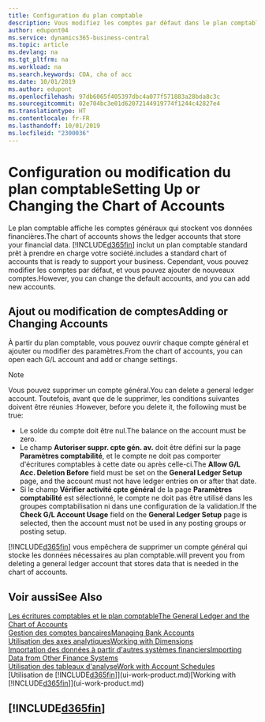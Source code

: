 ```yaml
---
title: Configuration du plan comptable
description: Vous modifiez les comptes par défaut dans le plan comptable, et vous pouvez ajouter de nouveaux comptes.
author: edupont04
ms.service: dynamics365-business-central
ms.topic: article
ms.devlang: na
ms.tgt_pltfrm: na
ms.workload: na
ms.search.keywords: COA, cha of acc
ms.date: 10/01/2019
ms.author: edupont
ms.openlocfilehash: 97db6065f405397dbc4a077f571883a28bda8c3c
ms.sourcegitcommit: 02e704bc3e01d62072144919774f1244c42827e4
ms.translationtype: HT
ms.contentlocale: fr-FR
ms.lasthandoff: 10/01/2019
ms.locfileid: "2300036"
---
```

# <a name="setting-up-or-changing-the-chart-of-accounts"></a><span data-ttu-id="6b226-103">Configuration ou modification du plan comptable</span><span class="sxs-lookup"><span data-stu-id="6b226-103">Setting Up or Changing the Chart of Accounts</span></span>
<span data-ttu-id="6b226-104">Le plan comptable affiche les comptes généraux qui stockent vos données financières.</span><span class="sxs-lookup"><span data-stu-id="6b226-104">The chart of accounts shows the ledger accounts that store your financial data.</span></span> [!INCLUDE[d365fin](includes/d365fin_md.md)] <span data-ttu-id="6b226-105">inclut un plan comptable standard prêt à prendre en charge votre société.</span><span class="sxs-lookup"><span data-stu-id="6b226-105">includes a standard chart of accounts that is ready to support your business.</span></span>
<span data-ttu-id="6b226-106">Cependant, vous pouvez modifier les comptes par défaut, et vous pouvez ajouter de nouveaux comptes.</span><span class="sxs-lookup"><span data-stu-id="6b226-106">However, you can change the default accounts, and you can add new accounts.</span></span>  

## <a name="adding-or-changing-accounts"></a><span data-ttu-id="6b226-107">Ajout ou modification de comptes</span><span class="sxs-lookup"><span data-stu-id="6b226-107">Adding or Changing Accounts</span></span>
<span data-ttu-id="6b226-108">À partir du plan comptable, vous pouvez ouvrir chaque compte général et ajouter ou modifier des paramètres.</span><span class="sxs-lookup"><span data-stu-id="6b226-108">From the chart of accounts, you can open each G/L account and add or change settings.</span></span>

> [!NOTE]  
>   <span data-ttu-id="6b226-109">Vous pouvez supprimer un compte général.</span><span class="sxs-lookup"><span data-stu-id="6b226-109">You can delete a general ledger account.</span></span> <span data-ttu-id="6b226-110">Toutefois, avant que de le supprimer, les conditions suivantes doivent être réunies :</span><span class="sxs-lookup"><span data-stu-id="6b226-110">However, before you delete it, the following must be true:</span></span>  
>  
>   * <span data-ttu-id="6b226-111">Le solde du compte doit être nul.</span><span class="sxs-lookup"><span data-stu-id="6b226-111">The balance on the account must be zero.</span></span>  
>   * <span data-ttu-id="6b226-112">Le champ **Autoriser suppr. cpte gén. av.** doit être défini sur la page **Paramètres comptabilité**, et le compte ne doit pas comporter d'écritures comptables à cette date ou après celle-ci.</span><span class="sxs-lookup"><span data-stu-id="6b226-112">The **Allow G/L Acc. Deletion Before** field must be set on the **General Ledger Setup** page, and the account must not have ledger entries on or after that date.</span></span>  
>   * <span data-ttu-id="6b226-113">Si le champ **Vérifier activité cpte général** de la page **Paramètres comptabilité** est sélectionné, le compte ne doit pas être utilisé dans les groupes comptabilisation ni dans une configuration de la validation.</span><span class="sxs-lookup"><span data-stu-id="6b226-113">If the **Check G/L Account Usage** field on the **General Ledger Setup** page is selected, then the account must not be used in any posting groups or posting setup.</span></span>  

[!INCLUDE[d365fin](includes/d365fin_md.md)] <span data-ttu-id="6b226-114">vous empêchera de supprimer un compte général qui stocke les données nécessaires au plan comptable.</span><span class="sxs-lookup"><span data-stu-id="6b226-114">will prevent you from deleting a general ledger account that stores data that is needed in the chart of accounts.</span></span>  

## <a name="see-also"></a><span data-ttu-id="6b226-115">Voir aussi</span><span class="sxs-lookup"><span data-stu-id="6b226-115">See Also</span></span>
[<span data-ttu-id="6b226-116">Les écritures comptables et le plan comptable</span><span class="sxs-lookup"><span data-stu-id="6b226-116">The General Ledger and the Chart of Accounts</span></span>](finance-general-ledger.md)  
[<span data-ttu-id="6b226-117">Gestion des comptes bancaires</span><span class="sxs-lookup"><span data-stu-id="6b226-117">Managing Bank Accounts</span></span>](bank-manage-bank-accounts.md)  
[<span data-ttu-id="6b226-118">Utilisation des axes analytiques</span><span class="sxs-lookup"><span data-stu-id="6b226-118">Working with Dimensions</span></span>](finance-dimensions.md)  
[<span data-ttu-id="6b226-119">Importation des données à partir d'autres systèmes financiers</span><span class="sxs-lookup"><span data-stu-id="6b226-119">Importing Data from Other Finance Systems</span></span>](across-import-data-configuration-packages.md)  
[<span data-ttu-id="6b226-120">Utilisation des tableaux d'analyse</span><span class="sxs-lookup"><span data-stu-id="6b226-120">Work with Account Schedules</span></span>](bi-how-work-account-schedule.md)  
<span data-ttu-id="6b226-121">[Utilisation de [!INCLUDE[d365fin](includes/d365fin_md.md)]](ui-work-product.md)</span><span class="sxs-lookup"><span data-stu-id="6b226-121">[Working with [!INCLUDE[d365fin](includes/d365fin_md.md)]](ui-work-product.md)</span></span>  

## [!INCLUDE[d365fin](includes/free_trial_md.md)]

